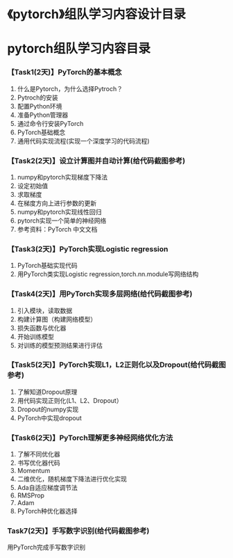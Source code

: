 # 《pytorch》组队学习内容设计目录

# pytorch组队学习内容目录
### 【Task1(2天)】PyTorch的基本概念

1. 什么是Pytorch，为什么选择Pytroch？
2. Pytroch的安装
3. 配置Python环境
4. 准备Python管理器
5. 通过命令行安装PyTorch
6. PyTorch基础概念
7. 通用代码实现流程(实现一个深度学习的代码流程)
### 【Task2(2天)】设立计算图并自动计算(给代码截图参考)
1. numpy和pytorch实现梯度下降法
2. 设定初始值
3. 求取梯度
4. 在梯度方向上进行参数的更新
5. numpy和pytorch实现线性回归 
6. pytorch实现一个简单的神经网络 
7. 参考资料：PyTorch 中文文档
### 【Task3(2天)】PyTorch实现Logistic regression
1. PyTorch基础实现代码
2. 用PyTorch类实现Logistic regression,torch.nn.module写网络结构
###  【Task4(2天)】用PyTorch实现多层网络(给代码截图参考)
1. 引入模块，读取数据
2. 构建计算图（构建网络模型）
3. 损失函数与优化器
4. 开始训练模型
5. 对训练的模型预测结果进行评估
###  【Task5(2天)】PyTorch实现L1，L2正则化以及Dropout(给代码截图参考)
1. 了解知道Dropout原理
2. 用代码实现正则化(L1、L2、Dropout）
3. Dropout的numpy实现
4. PyTorch中实现dropout
###  【Task6(2天)】PyTorch理解更多神经网络优化方法
    
1. 了解不同优化器
2. 书写优化器代码
3. Momentum
4. 二维优化，随机梯度下降法进行优化实现
5. Ada自适应梯度调节法
6. RMSProp
7. Adam 
8. PyTorch种优化器选择
###  Task7(2天)】手写数字识别(给代码截图参考)
 用PyTorch完成手写数字识别

